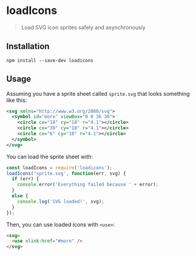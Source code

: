 # loadIcons
> Load SVG icon sprites safely and asynchronously

## Installation

```shell
npm install --save-dev loadicons
```

## Usage

Assuming you have a sprite sheet called `sprite.svg` that looks something like this:

```xml
<svg xmlns="http://www.w3.org/2000/svg">
  <symbol id="more" viewBox="0 0 36 36">
    <circle cx="18" cy="18" r="4.1"></circle>
    <circle cx="30" cy="18" r="4.1"></circle>
    <circle cx="6" cy="18" r="4.1"></circle>
  </symbol>
</svg>
```

You can load the sprite sheet with:

```js
const loadIcons = require('loadicons');
loadIcons('sprite.svg', function(err, svg) {
  if (err) {
    console.error('Everything failed because ' + error);
  }
  else {
    console.log('SVG loaded!', svg);
  }
});
```

Then, you can use loaded icons with `<use>`:

```html
<svg>
  <use xlink:href="#more" />
</svg>
```
